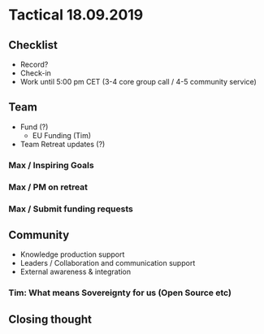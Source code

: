# Tactical 18.09.2019

## Checklist

* Record?
* Check-in
* Work until 5:00 pm CET \(3-4 core group call / 4-5 community service\)

## Team

* Fund \(?\)
  * EU Funding \(Tim\)
* Team Retreat updates \(?\)

### Max / Inspiring Goals

### Max / PM on retreat

### Max / Submit funding requests

## Community

* Knowledge production support
* Leaders / Collaboration and communication support
* External awareness & integration 

### Tim: What means Sovereignty for us \(Open Source etc\)



## Closing thought







